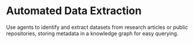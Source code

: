 # Automated Data Extraction

Use agents to identify and extract datasets from research articles or public repositories, storing metadata in a knowledge graph for easy querying.
